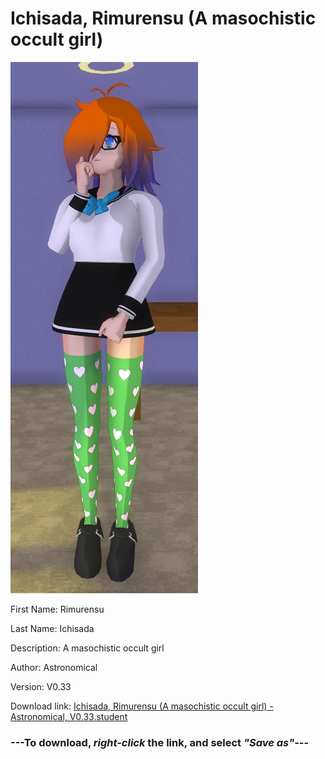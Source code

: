 # Ichisada, Rimurensu (A masochistic occult girl)

<img src = "https://raw.githubusercontent.com/Arbiter1223/Daigaku-Gurashi-Custom-Students/master/Students/Files/Ichisada%2C%20Rimurensu%20(A%20masochistic%20occult%20girl).png">

First Name: Rimurensu

Last Name: Ichisada

Description: A masochistic occult girl

Author: Astronomical

Version: V0.33

Download link: <a href="https://raw.githubusercontent.com/Arbiter1223/Daigaku-Gurashi-Custom-Students/master/Students/Files/Ichisada%2C%20Rimurensu%20(A%20masochistic%20occult%20girl)%20-%20Astronomical%2C%20V0.33.student">Ichisada, Rimurensu (A masochistic occult girl) - Astronomical, V0.33.student</a>

### ---**To download, _right-click_ the link, and select _"Save as"_**---
